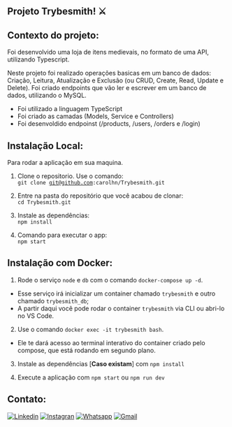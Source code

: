 ## Projeto Trybesmith! ⚔️

## Contexto do projeto:
Foi desenvolvido uma loja de itens medievais, no formato de uma API, utilizando Typescript.

Neste projeto foi realizado operações basicas em um banco de dados: Criação, Leitura, Atualização e Exclusão (ou CRUD, Create, Read, Update e Delete). Foi criado endpoints que vão ler e escrever em um banco de dados, utilizando o MySQL.
- Foi utilizado a linguagem TypeScript
- Foi criado as camadas (Models, Service e Controllers)
- Foi desenvoldido endpoinst (/products, /users, /orders e /login)

## Instalação Local:
Para rodar a aplicação em sua maquina.

1. Clone o repositorio. Use o comando:</br>
  <code>git clone git@github.com:carolhn/Trybesmith.git</code></br>

2. Entre na pasta do repositório que você acabou de clonar:</br>
    `cd Trybesmith.git`

3. Instale as dependências:</br>
<code>npm install</code>

4. Comando para executar o app:</br>
<code>npm start</code>

## Instalação com Docker:
1. Rode o serviço `node` e `db` com o comando `docker-compose up -d`.
  - Esse serviço irá inicializar um container chamado `trybesmith` e outro chamado `trybesmith_db`;
  - A partir daqui você pode rodar o container `trybesmith` via CLI ou abri-lo no VS Code.

2. Use o comando `docker exec -it trybesmith bash`.
  - Ele te dará acesso ao terminal interativo do container criado pelo compose, que está rodando em segundo plano.

3. Instale as dependências [**Caso existam**] com `npm install`

4. Execute a aplicação com `npm start` ou `npm run dev`

## Contato:
[![Linkedin](https://img.shields.io/badge/LinkedIn-0077B5?style=for-the-badge&logo=linkedin&logoColor=white)](https://www.linkedin.com/in/caroline-nunes-devfullstack/)
[![Instagran](https://img.shields.io/badge/Instagram-E4405F?style=for-the-badge&logo=instagram&logoColor=white)](https://www.instagram.com/caarolhn/)
[![Whatsapp](https://img.shields.io/badge/WhatsApp-25D366?style=for-the-badge&logo=whatsapp&logoColor=white)](https://wa.me/48988037114)
[![Gmail](https://img.shields.io/badge/Gmail-D14836?style=for-the-badge&logo=gmail&logoColor=white)](mailto:nunescaroline905@gmail.com)



